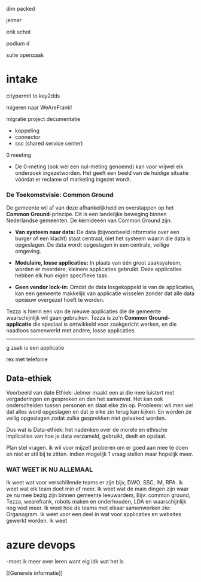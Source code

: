 dim packed

jelmer

erik schot

podium d

suite openzaak







# **intake**

citypermit to key2dds

migeren naar WeAreFrank!






migratie project decumentatie
- koppeling 
- connector
- ssc (shared service center)

0 meeting
-   De 0-meting (ook wel een nul-meting genoemd) kan voor vrijwel elk onderzoek ingezetworden. Het geeft een beeld van de huidige situatie vóórdat er reclame of marketing ingezet wordt.








### De Toekomstvisie: Common Ground

De gemeente wil af van deze afhankelijkheid en overstappen op het **Common Ground**-principe. Dit is een landelijke beweging binnen Nederlandse gemeenten. De kernideeën van Common Ground zijn:

- **Van systeem naar data:** De data (bijvoorbeeld informatie over een burger of een klacht) staat centraal, niet het systeem waarin die data is opgeslagen. De data wordt opgeslagen in een centrale, veilige omgeving.
    
- **Modulaire, losse applicaties:** In plaats van één groot zaaksysteem, worden er meerdere, kleinere applicaties gebruikt. Deze applicaties hebben elk hun eigen specifieke taak.
    
- **Geen vendor lock-in:** Omdat de data losgekoppeld is van de applicaties, kan een gemeente makkelijk van applicatie wisselen zonder dat alle data opnieuw overgezet hoeft te worden.
    

Tezza is hierin een van de nieuwe applicaties die de gemeente waarschijnlijk wil gaan gebruiken. Tezza is zo'n **Common Ground-applicatie** die speciaal is ontwikkeld voor zaakgericht werken, en die naadloos samenwerkt met andere, losse applicaties.

---

g zaak is een applicatie

rex met telefonie


## Data-ethiek

Voorbeeld van date Ethiek: Jelmer maakt een ai die mee luistert met vergaderingen en gespreken en dan het samenvat. Het kan ook onderscheiden tussen personen en slaat elke zin op. 
Probleem: wil men wel dat alles word opgeslagen en dat je elke zin terug kan kijken. En worden ze veilig opgeslagen zodat zulke gesprekken niet geleaked worden.

Dus wat is Data-ethiek: het nadenken over de morele en ethische implicaties van hoe je data verzameld, gebruikt, deelt en opslaat.  

Plan stel vragen. ik wil voor mijzelf proberen om er goed aan mee te doen en niet er stil bij te zitten. indien mogelijk 1 vraag stellen maar hopelijk meer. 








### **WAT WEET IK NU ALLEMAAL**

Ik weet wat voor verschillende teams er zijn bijv, DWO, SSC, IM, RPA.
Ik weet wat elk team doet min of meer.
Ik weet wat de main dingen zijn waar ze nu mee bezig zijn binnen gemeente leeuwardem,
Bijv: common ground, Tezza, wearefrank, robots maken en onderhouden, LDA en waarschijnlijk nog veel meer.
Ik weet hoe de teams met elkaar samenwerken zie: Organogram.
Ik weet voor een deel in wat voor applicaties en websites gewerkt worden.
Ik weet 









# azure devops 
-moet ik meer over leren want eig idk wat het is

























[[Generele informatie]]
